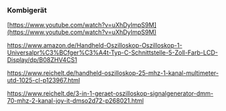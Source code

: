 ### Kombigerät

[https://www.youtube.com/watch?v=uXhDyImpS9M](https://www.youtube.com/watch?v=uXhDyImpS9M)

https://www.amazon.de/Handheld-Oszilloskop-Oszilloskop-1-Universalpr%C3%BCfger%C3%A4t-Typ-C-Schnittstelle-5-Zoll-Farb-LCD-Display/dp/B08ZHV4CS1

https://www.reichelt.de/handheld-oszilloskop-25-mhz-1-kanal-multimeter-utd-1025-cl-p123967.html

https://www.reichelt.de/3-in-1-geraet-oszilloskop-signalgenerator-dmm-70-mhz-2-kanal-joy-it-dmso2d72-p268021.html
